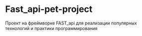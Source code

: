 # Fast_api-pet-project
Проект на фреймворке FAST_api для реализации популярных технологий и практики программирования
